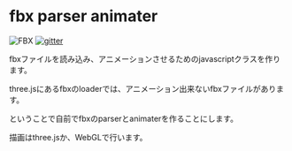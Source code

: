 # fbx parser animater

<img src="http://continue-jump.com/FPA.png" alt="FBX" title="FBX">
<a href="https://gitter.im/FBX-Parser-Animater/Lobby?source=orgpage">
<img src="http://continue-jump.com/gitter1.png" alt="gitter" title="gitter">
</a>

fbxファイルを読み込み、アニメーションさせるためのjavascriptクラスを作ります。

three.jsにあるfbxのloaderでは、アニメーション出来ないfbxファイルがあります。

ということで自前でfbxのparserとanimaterを作ることにします。

描画はthree.jsか、WebGLで行います。